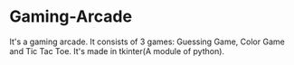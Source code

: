 # Gaming-Arcade
It's a gaming arcade. It consists of 3 games: Guessing Game, Color Game and Tic Tac Toe. It's made in tkinter(A module of python). 
